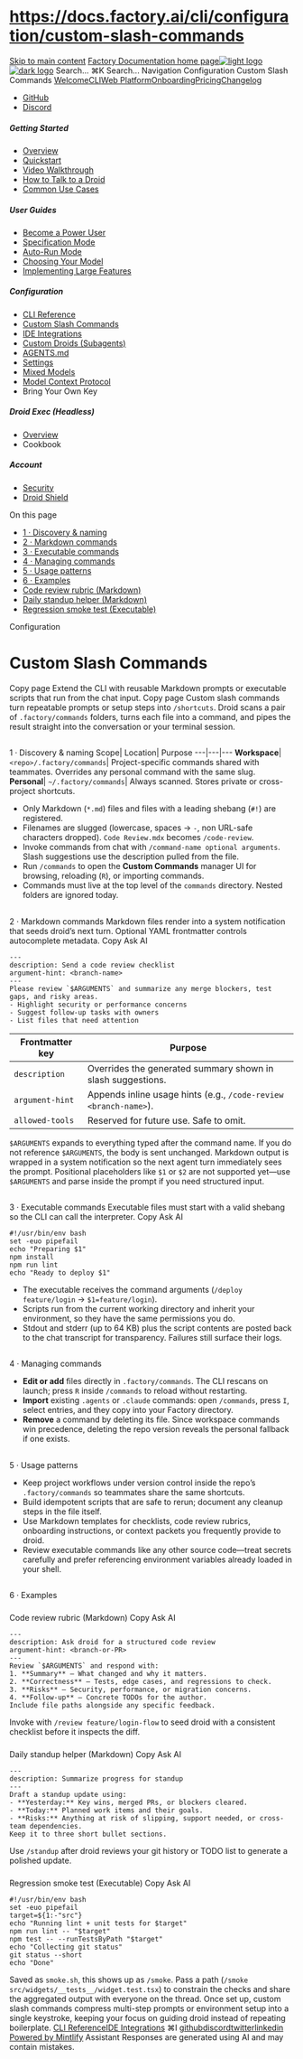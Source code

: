 # https://docs.factory.ai/cli/configuration/custom-slash-commands

[Skip to main content](https://docs.factory.ai/cli/configuration/custom-slash-commands#content-area)
[Factory Documentation home page![light logo](https://mintcdn.com/factory/znfImxXlrso1kEgo/logo/light.svg?fit=max&auto=format&n=znfImxXlrso1kEgo&q=85&s=d542d979e6c1a1ab8ddddac1a646a327)![dark logo](https://mintcdn.com/factory/znfImxXlrso1kEgo/logo/dark.svg?fit=max&auto=format&n=znfImxXlrso1kEgo&q=85&s=5c00942d328806f6cdcc3c0b95cda358)](https://docs.factory.ai/)
Search...
⌘K
Search...
Navigation
Configuration
Custom Slash Commands
[Welcome](https://docs.factory.ai/welcome)[CLI](https://docs.factory.ai/cli/getting-started/overview)[Web Platform](https://docs.factory.ai/web/getting-started/overview)[Onboarding](https://docs.factory.ai/onboarding)[Pricing](https://docs.factory.ai/pricing)[Changelog](https://docs.factory.ai/changelog/1-8)
  * [GitHub](https://github.com/factory-ai/factory)
  * [Discord](https://discord.gg/EQ2DQM2F)


##### Getting Started
  * [Overview](https://docs.factory.ai/cli/getting-started/overview)
  * [Quickstart](https://docs.factory.ai/cli/getting-started/quickstart)
  * [Video Walkthrough](https://docs.factory.ai/cli/getting-started/video-walkthrough)
  * [How to Talk to a Droid](https://docs.factory.ai/cli/getting-started/how-to-talk-to-a-droid)
  * [Common Use Cases](https://docs.factory.ai/cli/getting-started/common-use-cases)


##### User Guides
  * [Become a Power User](https://docs.factory.ai/cli/user-guides/become-a-power-user)
  * [Specification Mode](https://docs.factory.ai/cli/user-guides/specification-mode)
  * [Auto-Run Mode](https://docs.factory.ai/cli/user-guides/auto-run)
  * [Choosing Your Model](https://docs.factory.ai/cli/user-guides/choosing-your-model)
  * [Implementing Large Features](https://docs.factory.ai/cli/user-guides/implementing-large-features)


##### Configuration
  * [CLI Reference](https://docs.factory.ai/cli/configuration/cli-reference)
  * [Custom Slash Commands](https://docs.factory.ai/cli/configuration/custom-slash-commands)
  * [IDE Integrations](https://docs.factory.ai/cli/configuration/ide-integrations)
  * [Custom Droids (Subagents)](https://docs.factory.ai/cli/configuration/custom-droids)
  * [AGENTS.md](https://docs.factory.ai/cli/configuration/agents-md)
  * [Settings](https://docs.factory.ai/cli/configuration/settings)
  * [Mixed Models](https://docs.factory.ai/cli/configuration/mixed-models)
  * [Model Context Protocol](https://docs.factory.ai/cli/configuration/mcp)
  * Bring Your Own Key


##### Droid Exec (Headless)
  * [Overview](https://docs.factory.ai/cli/droid-exec/overview)
  * Cookbook


##### Account
  * [Security](https://docs.factory.ai/cli/account/security)
  * [Droid Shield](https://docs.factory.ai/cli/account/droid-shield)


On this page
  * [1 · Discovery & naming](https://docs.factory.ai/cli/configuration/custom-slash-commands#1-%C2%B7-discovery-%26-naming)
  * [2 · Markdown commands](https://docs.factory.ai/cli/configuration/custom-slash-commands#2-%C2%B7-markdown-commands)
  * [3 · Executable commands](https://docs.factory.ai/cli/configuration/custom-slash-commands#3-%C2%B7-executable-commands)
  * [4 · Managing commands](https://docs.factory.ai/cli/configuration/custom-slash-commands#4-%C2%B7-managing-commands)
  * [5 · Usage patterns](https://docs.factory.ai/cli/configuration/custom-slash-commands#5-%C2%B7-usage-patterns)
  * [6 · Examples](https://docs.factory.ai/cli/configuration/custom-slash-commands#6-%C2%B7-examples)
  * [Code review rubric (Markdown)](https://docs.factory.ai/cli/configuration/custom-slash-commands#code-review-rubric-markdown)
  * [Daily standup helper (Markdown)](https://docs.factory.ai/cli/configuration/custom-slash-commands#daily-standup-helper-markdown)
  * [Regression smoke test (Executable)](https://docs.factory.ai/cli/configuration/custom-slash-commands#regression-smoke-test-executable)


Configuration
# Custom Slash Commands
Copy page
Extend the CLI with reusable Markdown prompts or executable scripts that run from the chat input.
Copy page
Custom slash commands turn repeatable prompts or setup steps into `/shortcuts`. Droid scans a pair of `.factory/commands` folders, turns each file into a command, and pipes the result straight into the conversation or your terminal session.
##
[​](https://docs.factory.ai/cli/configuration/custom-slash-commands#1-%C2%B7-discovery-%26-naming)
1 · Discovery & naming
Scope| Location| Purpose
---|---|---
**Workspace**| `<repo>/.factory/commands`|  Project-specific commands shared with teammates. Overrides any personal command with the same slug.
**Personal**| `~/.factory/commands`|  Always scanned. Stores private or cross-project shortcuts.
  * Only Markdown (`*.md`) files and files with a leading shebang (`#!`) are registered.
  * Filenames are slugged (lowercase, spaces → `-`, non URL-safe characters dropped). `Code Review.mdx` becomes `/code-review`.
  * Invoke commands from chat with `/command-name optional arguments`. Slash suggestions use the description pulled from the file.
  * Run `/commands` to open the **Custom Commands** manager UI for browsing, reloading (`R`), or importing commands.
  * Commands must live at the top level of the `commands` directory. Nested folders are ignored today.


##
[​](https://docs.factory.ai/cli/configuration/custom-slash-commands#2-%C2%B7-markdown-commands)
2 · Markdown commands
Markdown files render into a system notification that seeds droid’s next turn. Optional YAML frontmatter controls autocomplete metadata.
Copy
Ask AI
```
---
description: Send a code review checklist
argument-hint: <branch-name>
---
Please review `$ARGUMENTS` and summarize any merge blockers, test gaps, and risky areas.
- Highlight security or performance concerns
- Suggest follow-up tasks with owners
- List files that need attention

```

Frontmatter key| Purpose
---|---
`description`| Overrides the generated summary shown in slash suggestions.
`argument-hint`| Appends inline usage hints (e.g., `/code-review <branch-name>`).
`allowed-tools`| Reserved for future use. Safe to omit.
`$ARGUMENTS` expands to everything typed after the command name. If you do not reference `$ARGUMENTS`, the body is sent unchanged.
Markdown output is wrapped in a system notification so the next agent turn immediately sees the prompt.
Positional placeholders like `$1` or `$2` are not supported yet—use `$ARGUMENTS` and parse inside the prompt if you need structured input.
##
[​](https://docs.factory.ai/cli/configuration/custom-slash-commands#3-%C2%B7-executable-commands)
3 · Executable commands
Executable files must start with a valid shebang so the CLI can call the interpreter.
Copy
Ask AI
```
#!/usr/bin/env bash
set -euo pipefail
echo "Preparing $1"
npm install
npm run lint
echo "Ready to deploy $1"

```

  * The executable receives the command arguments (`/deploy feature/login` → `$1=feature/login`).
  * Scripts run from the current working directory and inherit your environment, so they have the same permissions you do.
  * Stdout and stderr (up to 64 KB) plus the script contents are posted back to the chat transcript for transparency. Failures still surface their logs.


##
[​](https://docs.factory.ai/cli/configuration/custom-slash-commands#4-%C2%B7-managing-commands)
4 · Managing commands
  * **Edit or add** files directly in `.factory/commands`. The CLI rescans on launch; press `R` inside `/commands` to reload without restarting.
  * **Import** existing `.agents` or `.claude` commands: open `/commands`, press `I`, select entries, and they copy into your Factory directory.
  * **Remove** a command by deleting its file. Since workspace commands win precedence, deleting the repo version reveals the personal fallback if one exists.


##
[​](https://docs.factory.ai/cli/configuration/custom-slash-commands#5-%C2%B7-usage-patterns)
5 · Usage patterns
  * Keep project workflows under version control inside the repo’s `.factory/commands` so teammates share the same shortcuts.
  * Build idempotent scripts that are safe to rerun; document any cleanup steps in the file itself.
  * Use Markdown templates for checklists, code review rubrics, onboarding instructions, or context packets you frequently provide to droid.
  * Review executable commands like any other source code—treat secrets carefully and prefer referencing environment variables already loaded in your shell.


##
[​](https://docs.factory.ai/cli/configuration/custom-slash-commands#6-%C2%B7-examples)
6 · Examples
###
[​](https://docs.factory.ai/cli/configuration/custom-slash-commands#code-review-rubric-markdown)
Code review rubric (Markdown)
Copy
Ask AI
```
---
description: Ask droid for a structured code review
argument-hint: <branch-or-PR>
---
Review `$ARGUMENTS` and respond with:
1. **Summary** – What changed and why it matters.
2. **Correctness** – Tests, edge cases, and regressions to check.
3. **Risks** – Security, performance, or migration concerns.
4. **Follow-up** – Concrete TODOs for the author.
Include file paths alongside any specific feedback.

```

Invoke with `/review feature/login-flow` to seed droid with a consistent checklist before it inspects the diff.
###
[​](https://docs.factory.ai/cli/configuration/custom-slash-commands#daily-standup-helper-markdown)
Daily standup helper (Markdown)
Copy
Ask AI
```
---
description: Summarize progress for standup
---
Draft a standup update using:
- **Yesterday:** Key wins, merged PRs, or blockers cleared.
- **Today:** Planned work items and their goals.
- **Risks:** Anything at risk of slipping, support needed, or cross-team dependencies.
Keep it to three short bullet sections.

```

Use `/standup` after droid reviews your git history or TODO list to generate a polished update.
###
[​](https://docs.factory.ai/cli/configuration/custom-slash-commands#regression-smoke-test-executable)
Regression smoke test (Executable)
Copy
Ask AI
```
#!/usr/bin/env bash
set -euo pipefail
target=${1:-"src"}
echo "Running lint + unit tests for $target"
npm run lint -- "$target"
npm test -- --runTestsByPath "$target"
echo "Collecting git status"
git status --short
echo "Done"

```

Saved as `smoke.sh`, this shows up as `/smoke`. Pass a path (`/smoke src/widgets/__tests__/widget.test.tsx`) to constrain the checks and share the aggregated output with everyone on the thread. Once set up, custom slash commands compress multi-step prompts or environment setup into a single keystroke, keeping your focus on guiding droid instead of repeating boilerplate.
[CLI Reference](https://docs.factory.ai/cli/configuration/cli-reference)[IDE Integrations](https://docs.factory.ai/cli/configuration/ide-integrations)
⌘I
[github](https://github.com/factory-ai/factory)[discord](https://discord.gg/EQ2DQM2F)[twitter](https://twitter.com/factoryAI)[linkedin](https://www.linkedin.com/company/factory-hq/)
[Powered by Mintlify](https://mintlify.com?utm_campaign=poweredBy&utm_medium=referral&utm_source=factory)
Assistant
Responses are generated using AI and may contain mistakes.

